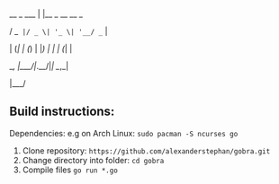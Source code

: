  
 
 __ _  ___ | |__  _ __ __ _
  
  
 / _` |/ _ \| '_ \| '__/ _` |
 
 
| (_| | (_) | |_) | | | (_| |


 \__, |\___/|_.__/|_|  \__,_|
 
 
 |___/
 
## Build instructions: 

Dependencies: e.g on Arch Linux: ``sudo pacman -S ncurses go``

1. Clone repository: ``https://github.com/alexanderstephan/gobra.git``
2. Change directory into folder: ``cd gobra``
3. Compile files ``go run *.go``
